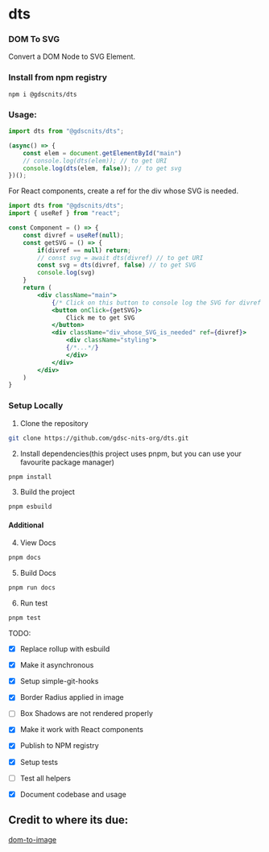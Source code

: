 # dts
### DOM To SVG

Convert a DOM Node to SVG Element.

### Install from npm registry

```console
npm i @gdscnits/dts
```

### Usage:

```js
import dts from "@gdscnits/dts";

(async() => {
    const elem = document.getElementById("main")
    // console.log(dts(elem)); // to get URI
    console.log(dts(elem, false)); // to get svg
})();
```

For React components, create a ref for the div whose SVG is needed.
```jsx
import dts from "@gdscnits/dts";
import { useRef } from "react";

const Component = () => {
    const divref = useRef(null);
    const getSVG = () => {
        if(divref == null) return;
        // const svg = await dts(divref) // to get URI
        const svg = dts(divref, false) // to get SVG
        console.log(svg)
    }
    return (
        <div className="main">
            {/* Click on this button to console log the SVG for divref */}
            <button onClick={getSVG}>
                Click me to get SVG
            </button>
            <div className="div_whose_SVG_is_needed" ref={divref}>
                <div className="styling">
                {/*...*/}
                </div>
            </div>
        </div>
    )
}

```

### Setup Locally
1. Clone the repository
```sh
git clone https://github.com/gdsc-nits-org/dts.git
```
2. Install dependencies(this project uses pnpm, but you can use your favourite package manager)
```sh
pnpm install
```
3. Build the project
```sh
pnpm esbuild
```

#### Additional
4. View Docs
```sh
pnpm docs
```

5. Build Docs
```sh
pnpm run docs
```

6. Run test
```sh
pnpm test
```

TODO:

- [x] Replace rollup with esbuild
- [x] Make it asynchronous
- [x] Setup simple-git-hooks
- [x] Border Radius applied in image
- [ ] Box Shadows are not rendered properly
- [x] Make it work with React components
- [x] Publish to NPM registry
- [x] Setup tests
- [ ] Test all helpers
- [x] Document codebase and usage


## Credit to where its due:
[dom-to-image](https://github.com/tsayen/dom-to-image)